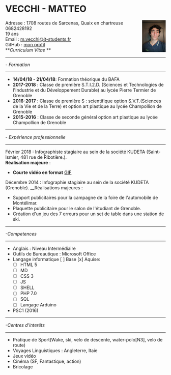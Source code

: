 # VECCHI - MATTEO
Adresse<img src="./image/image.png" align=right> : 1708 routes de Sarcenas, Quaix en chartreuse  
0682428192  
19 ans  
Email : m.vecchi@it-students.fr  
GitHub : [mon profil](https://github.com/matvki)  
***Curriculum Vitae* **  
***
*- Formation*  
***
* **14/04/18 - 21/04/18**: Formation théorique du BAFA
* **2017-2018** : Classe de première S.T.I.2.D. (Sciences et Technologies de l'Industrie et du Développement Durable) au lycée Pierre Termier de Grenoble
* **2016-2017** : Classe de première S : scientifique option S.V.T.(Sciences de la Vie et de la Terre) et option art plastique au lycée Champollion de Grenoble
* **2015-2016** : Classe de seconde général option art plastique au lycée Champollion de Grenoble
***
*- Expérience professionnelle*
***
Février 2018  : Infographiste stagiaire au sein de la société KUDETA (Saint-Ismier, 481 rue de Ribotière.).  
__Réalisation majeure__ :  
* **Courte vidéo en format** <a href="https://youtu.be/VOCVIj5O7sc" style="color:black;">GIF</a> 

Décembre 2014 : Infographie stagiaire au sein de la société KUDETA (Grenoble).
__Réalisations majeures :  
*  Support publicitaires pour la campagne de la foire de l'automobile de Montélimar.
* Plaquette publicitaire pour le salon de l'étudiant de Grenoble.
* Création d'un jeu des 7 erreurs pour un set de table dans une station de ski.
***
*-Competences*
***
* Anglais : Niveau Intermédiaire
* Outils de Bureautique : Microsoft Office
* Langage informatique [ ] Base [x] Aquise: 
    * [ ] HTML 5
    * [ ] MD
    * [ ] CSS 3
    * [ ] JS
    * [ ] SHELL
    * [ ] PHP 7.0
    * [ ] SQL
    * [ ] Langage Arduino
* PSC1 (2016)
***
*-Centres d'interêts*
***
* Pratique de Sport(Wake, ski, velo de descente, water-polo[N3], velo de route)
* Voyages Linguistiques : Angleterre, Itaie
* Jeux vidéo
* Cinéma (SF, Fantastique, action)
* Bricolage  